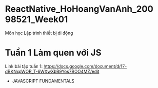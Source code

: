 # ReactNative_HoHoangVanAnh_20098521_Week01
Môn học Lập trình thiết bị di động

# Tuần 1 Làm quen với JS

Link bài tập tuần 1: https://docs.google.com/document/d/17-dBKNxpWOR_T-6WXwXbB9Yos7BOO4MZ/edit
- JAVASCRIPT FUNDAMENTALS

